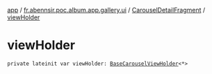 [app](../../index.md) / [fr.abennsir.poc.album.app.gallery.ui](../index.md) / [CarouselDetailFragment](index.md) / [viewHolder](./view-holder.md)

# viewHolder

`private lateinit var viewHolder: `[`BaseCarouselViewHolder`](../../fr.abennsir.poc.album.app.gallery.viewholder/-base-carousel-view-holder/index.md)`<*>`